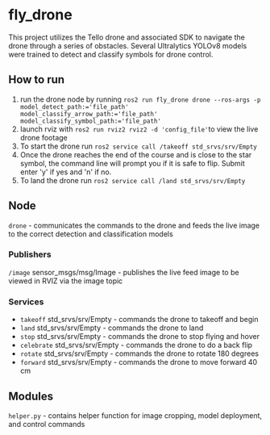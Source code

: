 # fly_drone

This project utilizes the Tello drone and associated SDK to navigate the drone through a series of obstacles. Several Ultralytics YOLOv8 models were trained to detect and classify symbols for drone control.

## How to run
1. run the drone node by running `ros2 run fly_drone drone --ros-args -p model_detect_path:='file_path' model_classify_arrow_path:='file_path' model_classify_symbol_path:='file_path'`
2. launch rviz with `ros2 run rviz2 rviz2 -d 'config_file'`to view the live drone footage
3. To start the drone run `ros2 service call /takeoff std_srvs/srv/Empty`
4. Once the drone reaches the end of the course and is close to the star symbol, the command line will prompt you if it is safe to flip. Submit enter 'y' if yes and 'n' if no.
5. To land the drone run `ros2 service call /land std_srvs/srv/Empty`

## Node
`drone` - communicates the commands to the drone and feeds the live image to the correct detection and classification models

### Publishers
`/image` sensor_msgs/msg/Image - publishes the live feed image to be viewed in RVIZ via the image topic

### Services
- `takeoff` std_srvs/srv/Empty - commands the drone to takeoff and begin
- `land` std_srvs/srv/Empty - commands the drone to land
- `stop` std_srvs/srv/Empty - commands the drone to stop flying and hover
- `celebrate` std_srvs/srv/Empty - commands the drone to do a back flip
- `rotate` std_srvs/srv/Empty - commands the drone to rotate 180 degrees
- `forward` std_srvs/srv/Empty - commands the drone to move forward 40 cm

## Modules
`helper.py` - contains helper function for image cropping, model deployment, and control commands


